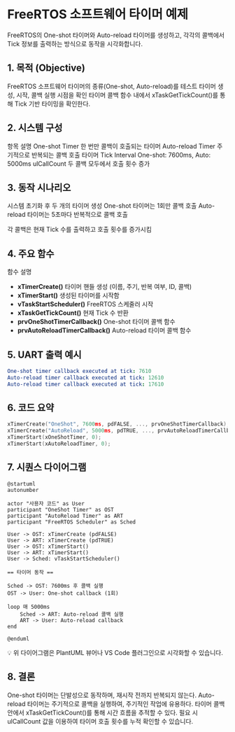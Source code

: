 # FreeRTOS 소프트웨어 타이머 예제
FreeRTOS의  One-shot 타이머와 Auto-reload 타이머를 생성하고, 각각의 콜백에서 Tick 정보를 출력하는 방식으로 동작을 시각화합니다.

## 1. 목적 (Objective)
FreeRTOS 소프트웨어 타이머의 종류(One-shot, Auto-reload)를 테스트
타이머 생성, 시작, 콜백 실행 시점을 확인
타이머 콜백 함수 내에서 xTaskGetTickCount()를 통해 Tick 기반 타이밍을 확인한다.

## 2. 시스템 구성
항목	설명
One-shot Timer	한 번만 콜백이 호출되는 타이머
Auto-reload Timer	주기적으로 반복되는 콜백 호출 타이머
Tick Interval	One-shot: 7600ms, Auto: 5000ms
ulCallCount	두 콜백 모두에서 호출 횟수 증가

## 3. 동작 시나리오
시스템 초기화 후 두 개의 타이머 생성
One-shot 타이머는 1회만 콜백 호출
Auto-reload 타이머는 5초마다 반복적으로 콜백 호출

각 콜백은 현재 Tick 수를 출력하고 호출 횟수를 증가시킴

## 4. 주요 함수
함수	설명
- **xTimerCreate()**	타이머 핸들 생성 (이름, 주기, 반복 여부, ID, 콜백)
- **xTimerStart()**	생성된 타이머를 시작함
- **vTaskStartScheduler()**	FreeRTOS 스케줄러 시작
- **xTaskGetTickCount()**	현재 Tick 수 반환
- **prvOneShotTimerCallback()**	One-shot 타이머 콜백 함수
- **prvAutoReloadTimerCallback()**	Auto-reload 타이머 콜백 함수

## 5. UART 출력 예시
```yaml
One-shot timer callback executed at tick: 7610
Auto-reload timer callback executed at tick: 12610
Auto-reload timer callback executed at tick: 17610
```
## 6. 코드 요약
```c
xTimerCreate("OneShot", 7600ms, pdFALSE, ..., prvOneShotTimerCallback);
xTimerCreate("AutoReload", 5000ms, pdTRUE, ..., prvAutoReloadTimerCallback);
xTimerStart(xOneShotTimer, 0);
xTimerStart(xAutoReloadTimer, 0);
```
## 7. 시퀀스 다이어그램
```plantuml
@startuml
autonumber

actor "사용자 코드" as User
participant "OneShot Timer" as OST
participant "AutoReload Timer" as ART
participant "FreeRTOS Scheduler" as Sched

User -> OST: xTimerCreate (pdFALSE)
User -> ART: xTimerCreate (pdTRUE)
User -> OST: xTimerStart()
User -> ART: xTimerStart()
User -> Sched: vTaskStartScheduler()

== 타이머 동작 ==

Sched -> OST: 7600ms 후 콜백 실행
OST -> User: One-shot callback (1회)

loop 매 5000ms
    Sched -> ART: Auto-reload 콜백 실행
    ART -> User: Auto-reload callback
end

@enduml
```
💡 위 다이어그램은 PlantUML 뷰어나 VS Code 플러그인으로 시각화할 수 있습니다.

## 8. 결론
One-shot 타이머는 단발성으로 동작하며, 재시작 전까지 반복되지 않는다.
Auto-reload 타이머는 주기적으로 콜백을 실행하여, 주기적인 작업에 유용하다.
타이머 콜백 안에서 xTaskGetTickCount()를 통해 시간 흐름을 추적할 수 있다.
필요 시 ulCallCount 값을 이용하여 타이머 호출 횟수를 누적 확인할 수 있습니다.